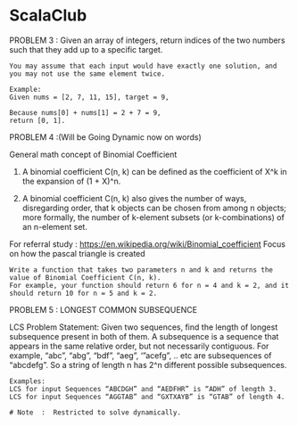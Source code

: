 # ScalaClub
PROBLEM 3 :
Given an array of integers, return indices of the two numbers such that they add up to a specific target.

    You may assume that each input would have exactly one solution, and you may not use the same element twice.

    Example:
    Given nums = [2, 7, 11, 15], target = 9,

    Because nums[0] + nums[1] = 2 + 7 = 9,
    return [0, 1].
    
    
PROBLEM 4 :(Will be Going Dynamic now on words)

General math concept of Binomial Coefficient 
1) A binomial coefficient C(n, k) can be defined as the coefficient of X^k in the expansion of (1 + X)^n.

2) A binomial coefficient C(n, k) also gives the number of ways, disregarding order, that k objects can be chosen from 
among n objects; more formally, the number of k-element subsets (or k-combinations) of an n-element set.

For referral study : https://en.wikipedia.org/wiki/Binomial_coefficient
Focus on how the pascal triangle is created 

    Write a function that takes two parameters n and k and returns the value of Binomial Coefficient C(n, k). 
    For example, your function should return 6 for n = 4 and k = 2, and it should return 10 for n = 5 and k = 2.
    
    
PROBLEM 5 : LONGEST COMMON SUBSEQUENCE

LCS Problem Statement: Given two sequences, find the length of longest subsequence present in both of them. A subsequence is a sequence that appears in the same relative order, but not necessarily contiguous. For example, “abc”, “abg”, “bdf”, “aeg”, ‘”acefg”, .. etc are subsequences of “abcdefg”. So a string of length n has 2^n different possible subsequences.

    Examples:
    LCS for input Sequences “ABCDGH” and “AEDFHR” is “ADH” of length 3.
    LCS for input Sequences “AGGTAB” and “GXTXAYB” is “GTAB” of length 4.
    
    # Note  :  Restricted to solve dynamically.